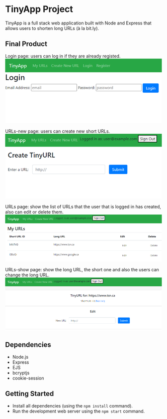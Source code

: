 # TinyApp Project

TinyApp is a full stack web application built with Node and Express that allows users to shorten long URLs (à la bit.ly).

## Final Product
Login page: users can log in if they are already registed.
!["login page"](https://github.com/ive-m/tinyapp/blob/master/docs/login.png?raw=true)

URLs-new page: users can create new short URLs.
!["urls-new page"](https://github.com/ive-m/tinyapp/blob/master/docs/new-url-page.png?raw=true)

URLs page: show the list of URLs that the user that is logged in has created, also can edit or delete them.
!["urls page"](https://github.com/ive-m/tinyapp/blob/master/docs/urls-page.png?raw=true)

URLs-show page: show the long URL, the short one and also the users can change the long URL.
!["urls-show page"](https://github.com/ive-m/tinyapp/blob/master/docs/urls-show-page.png?raw=true)


## Dependencies

- Node.js
- Express
- EJS
- bcryptjs
- cookie-session

## Getting Started

- Install all dependencies (using the `npm install` command).
- Run the development web server using the `npm start` command.
